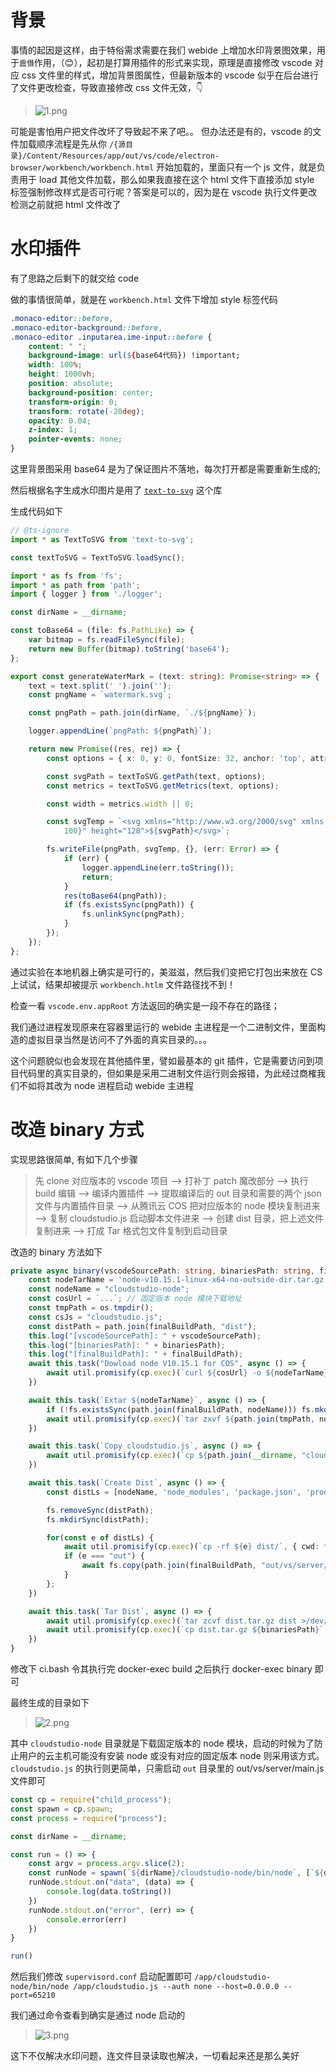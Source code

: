 # 背景

事情的起因是这样，由于特俗需求需要在我们 webide 上增加水印背景图效果，用于`震慑`作用，（😊），起初是打算用插件的形式来实现，原理是直接修改 vscode 对应 css 文件里的样式，增加背景图属性，但最新版本的 vscode 似乎在后台进行了文件更改检查，导致直接修改 css 文件无效，👇

> ![1.png](../assets/img/13/1.png)

可能是害怕用户把文件改坏了导致起不来了吧。。
但办法还是有的，vscode 的文件加载顺序流程是先从你 `/{源目录}/Content/Resources/app/out/vs/code/electron-browser/workbench/workbench.html` 开始加载的，里面只有一个 js 文件，就是负责用于 load 其他文件加载，那么如果我直接在这个 html 文件下直接添加 style 标签强制修改样式是否可行呢？答案是可以的，因为是在 vscode 执行文件更改检测之前就把 html 文件改了

# 水印插件

有了思路之后剩下的就交给 code

做的事情很简单，就是在 `workbench.html` 文件下增加 style 标签代码
``` CSS
.monaco-editor::before,
.monaco-editor-background::before,
.monaco-editor .inputarea.ime-input::before {
    content: " ";
    background-image: url(${base64代码}) !important;
    width: 100%;
    height: 1000vh;
    position: absolute;
    background-position: center;
    transform-origin: 0;
    transform: rotate(-20deg);
    opacity: 0.04;
    z-index: 1;
    pointer-events: none;
}
```

这里背景图采用 base64 是为了保证图片不落地，每次打开都是需要重新生成的;

然后根据名字生成水印图片是用了 [`text-to-svg`](https://github.com/shrhdk/text-to-svg) 这个库

生成代码如下

```Typescript
// @ts-ignore
import * as TextToSVG from 'text-to-svg';

const textToSVG = TextToSVG.loadSync();

import * as fs from 'fs';
import * as path from 'path';
import { logger } from './logger';

const dirName = __dirname;

const toBase64 = (file: fs.PathLike) => {
	var bitmap = fs.readFileSync(file);
	return new Buffer(bitmap).toString('base64');
};

export const generateWaterMark = (text: string): Promise<string> => {
	text = text.split(' ').join('');
	const pngName = `watermark.svg`;

	const pngPath = path.join(dirName, `./${pngName}`);

	logger.appendLine(`pngPath: ${pngPath}`);

	return new Promise((res, rej) => {
		const options = { x: 0, y: 0, fontSize: 32, anchor: 'top', attributes: { fill: '#ccc' } };

		const svgPath = textToSVG.getPath(text, options);
		const metrics = textToSVG.getMetrics(text, options);

		const width = metrics.width || 0;

		const svgTemp = `<svg xmlns="http://www.w3.org/2000/svg" xmlns:xlink="http://www.w3.org/1999/xlink" width="${width +
			100}" height="128">${svgPath}</svg>`;

		fs.writeFile(pngPath, svgTemp, {}, (err: Error) => {
			if (err) {
				logger.appendLine(err.toString());
				return;
			}
			res(toBase64(pngPath));
			if (fs.existsSync(pngPath)) {
				fs.unlinkSync(pngPath);
			}
		});
	});
};
```

通过实验在本地机器上确实是可行的，美滋滋，然后我们变把它打包出来放在 CS 上试试，结果却被提示 `workbench.htlm` 文件路径找不到！

检查一看 `vscode.env.appRoot` 方法返回的确实是一段不存在的路径；

我们通过进程发现原来在容器里运行的 webide 主进程是一个二进制文件，里面构造的虚拟目录当然是访问不了外面的真实目录的。。。

这个问题貌似也会发现在其他插件里，譬如最基本的 git 插件，它是需要访问到项目代码里的真实目录的，但如果是采用二进制文件运行则会报错，为此经过商榷我们不如将其改为 node 进程启动 webide 主进程

# 改造 binary 方式

实现思路很简单, 有如下几个步骤

> 先 clone 对应版本的 vscode 项目 ——> 打补丁 patch 魔改部分 ——> 执行 build 编辑 ——> 编译内置插件 ——> 提取编译后的 out 目录和需要的两个 json 文件与内置插件目录 ——> 从腾讯云 COS 把对应版本的 node 模块复制进来 ——> 复制 cloudstudio.js 启动脚本文件进来 ——> 创建 dist 目录，把上述文件复制进来 ——> 打成 Tar 格式包文件复制到启动目录

改造的 binary 方法如下

```Typescript
private async binary(vscodeSourcePath: string, binariesPath: string, finalBuildPath: string): Promise<void> {
    const nodeTarName = 'node-v10.15.1-linux-x64-no-outside-dir.tar.gz';
    const nodeName = "cloudstudio-node";
    const cosUrl = `...`; // 固定版本 node 模块下载地址
    const tmpPath = os.tmpdir();
    const csJs = "cloudstudio.js";
    const distPath = path.join(finalBuildPath, "dist");
    this.log("[vscodeSourcePath]: " + vscodeSourcePath);
    this.log("[binariesPath]: " + binariesPath);
    this.log("[finalBuildPath]: " + finalBuildPath);
    await this.task("Dowload node V10.15.1 for COS", async () => {
        await util.promisify(cp.exec)(`curl ${cosUrl} -o ${nodeTarName}`, { cwd: tmpPath })
    })

    await this.task(`Extar ${nodeTarName}`, async () => {
        if (!fs.existsSync(path.join(finalBuildPath, nodeName))) fs.mkdirSync(path.join(finalBuildPath, nodeName));
        await util.promisify(cp.exec)(`tar zxvf ${path.join(tmpPath, nodeTarName)} -C ${nodeName}/ >/dev/null 2>&1`, { cwd: finalBuildPath });
    })

    await this.task(`Copy cloudstudio.js`, async () => {
        await util.promisify(cp.exec)(`cp ${path.join(__dirname, "cloudstudio.js")} ${finalBuildPath}`)
    })

    await this.task(`Create Dist`, async () => {
        const distLs = [nodeName, 'node_modules', 'package.json', 'product.json', 'out', 'extensions', csJs];

        fs.removeSync(distPath);
        fs.mkdirSync(distPath);

        for(const e of distLs) {
            await util.promisify(cp.exec)(`cp -rf ${e} dist/`, { cwd: finalBuildPath });
            if (e === "out") {
                await fs.copy(path.join(finalBuildPath, "out/vs/server/src/browser/workbench-build.html"), path.join(finalBuildPath, "out/vs/server/src/browser/workbench.html"));
            }
        };
    })

    await this.task(`Tar Dist`, async () => {
        await util.promisify(cp.exec)(`tar zcvf dist.tar.gz dist >/dev/null 2>&1`, { cwd: finalBuildPath });
        await util.promisify(cp.exec)(`cp dist.tar.gz ${binariesPath}`, { cwd: finalBuildPath })
    })
}
```

修改下 ci.bash 令其执行完 docker-exec build 之后执行 docker-exec binary 即可 

最终生成的目录如下

> ![2.png](../assets/img/13/2.png)

其中 `cloudstudio-node` 目录就是下载固定版本的 node 模块，启动的时候为了防止用户的云主机可能没有安装 node 或没有对应的固定版本 node 则采用该方式。`cloudstudio.js` 的执行则更简单，只需启动 `out` 目录里的 out/vs/server/main.js 文件即可

``` Typescript
const cp = require("child_process");
const spawn = cp.spawn;
const process = require("process");

const dirName = __dirname;

const run = () => {
	const argv = process.argv.slice(2);
	const runNode = spawn(`${dirName}/cloudstudio-node/bin/node`, [`${dirName}/out/vs/server/main.js`, ...argv]);
	runNode.stdout.on("data", (data) => {
		console.log(data.toString())
	})
	runNode.stdout.on("error", (err) => {
		console.error(err)
	})
}

run()
```

然后我们修改 `supervisord.conf` 启动配置即可 `/app/cloudstudio-node/bin/node /app/cloudstudio.js --auth none --host=0.0.0.0 --port=65210`

我们通过命令查看到确实是通过 node 启动的

> ![3.png](../assets/img/13/3.png)

这下不仅解决水印问题，连文件目录读取也解决，一切看起来还是那么美好